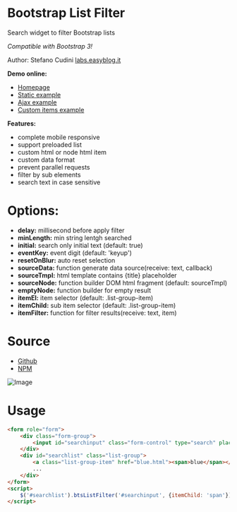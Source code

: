 Bootstrap List Filter
============

Search widget to filter Bootstrap lists

*Compatible with Bootstrap 3!*

Author: Stefano Cudini [labs.easyblog.it](http://labs.easyblog.it/)

**Demo online:**
* [Homepage](http://labs.easyblog.it/bootstrap-list-filter/)
* [Static example](http://labs.easyblog.it/bootstrap-list-filter/examples/static.html)
* [Ajax example](http://labs.easyblog.it/bootstrap-list-filter/examples/dynamic-list-search.html)
* [Custom items example](http://labs.easyblog.it/bootstrap-list-filter/examples/custom-list-item.html)

**Features:**
* complete mobile responsive
* support preloaded list
* custom html or node html item
* custom data format
* prevent parallel requests
* filter by sub elements
* search text in case sensitive


# Options:
* **delay:**       millisecond before apply filter
* **minLength:**   min string lentgh searched
* **initial:**     search only initial text (default: true)
* **eventKey:**    event digit (default: 'keyup')
* **resetOnBlur:** auto reset selection
* **sourceData:**  function generate data source(receive: text, callback)
* **sourceTmpl:**  html template contains {title} placeholder
* **sourceNode:**  function builder DOM html fragment (default: sourceTmpl)
* **emptyNode:**   function builder for empty result
* **itemEl:**      item selector (default: .list-group-item)
* **itemChild:**   sub item selector (default: .list-group-item)
* **itemFilter:**  function for filter results(receive: text, item)

# Source
* [Github](https://github.com/stefanocudini/bootstrap-list-filter)
* [NPM](https://npmjs.org/package/bootstrap-list-filter)  

![Image](https://raw.githubusercontent.com/stefanocudini/bootstrap-list-filter/master/images/bootstrap-list-filter.png)

# Usage
```html
<form role="form">
	<div class="form-group">
		<input id="searchinput" class="form-control" type="search" placeholder="Search..." />
	</div>
	<div id="searchlist" class="list-group">
		<a class="list-group-item" href="blue.html"><span>blue</span></a>
		...
	</div>
</form>
<script>
	$('#searchlist').btsListFilter('#searchinput', {itemChild: 'span'});
</script>
```
